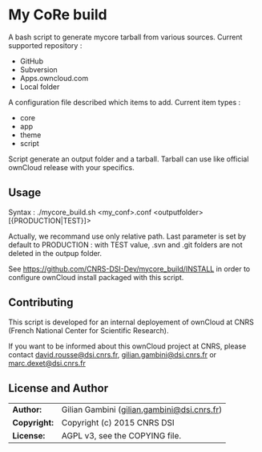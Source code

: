 # My CoRe build

A bash script to generate mycore tarball from various sources. 
Current supported repository :
* GitHub
* Subversion
* Apps.owncloud.com
* Local folder

A configuration file described which items to add.
Current item types :
* core
* app
* theme
* script

Script generate an output folder and a tarball. Tarball can use like official ownCloud release with your specifics.

## Usage

Syntax : ./mycore_build.sh \<my_conf\>.conf \<outputfolder\> \[{PRODUCTION|TEST}]\>

Actually, we recommand use only relative path. Last parameter is set by default to PRODUCTION : with TEST value, .svn and .git folders are not deleted in the outpup folder.

See https://github.com/CNRS-DSI-Dev/mycore_build/INSTALL in order to configure ownCloud install packaged with this script.

## Contributing

This script is developed for an internal deployement of ownCloud at CNRS (French National Center for Scientific Research).

If you want to be informed about this ownCloud project at CNRS, please contact david.rousse@dsi.cnrs.fr, gilian.gambini@dsi.cnrs.fr or marc.dexet@dsi.cnrs.fr

## License and Author

|                      |                                          |
|:---------------------|:-----------------------------------------|
| **Author:**          | Gilian Gambini (<gilian.gambini@dsi.cnrs.fr>)
| **Copyright:**       | Copyright (c) 2015 CNRS DSI
| **License:**         | AGPL v3, see the COPYING file.
